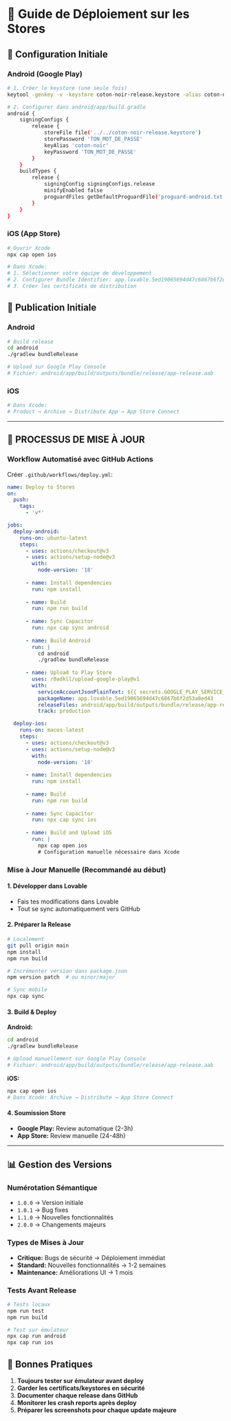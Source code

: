 # 📱 Guide de Déploiement sur les Stores

## 🔧 **Configuration Initiale**

### Android (Google Play)
```bash
# 1. Créer le keystore (une seule fois)
keytool -genkey -v -keystore coton-noir-release.keystore -alias coton-noir -keyalg RSA -keysize 2048 -validity 10000

# 2. Configurer dans android/app/build.gradle
android {
    signingConfigs {
        release {
            storeFile file('../../coton-noir-release.keystore')
            storePassword 'TON_MOT_DE_PASSE'
            keyAlias 'coton-noir'
            keyPassword 'TON_MOT_DE_PASSE'
        }
    }
    buildTypes {
        release {
            signingConfig signingConfigs.release
            minifyEnabled false
            proguardFiles getDefaultProguardFile('proguard-android.txt'), 'proguard-rules.pro'
        }
    }
}
```

### iOS (App Store)
```bash
# Ouvrir Xcode
npx cap open ios

# Dans Xcode:
# 1. Sélectionner votre équipe de développement
# 2. Configurer Bundle Identifier: app.lovable.5ed19065694d47c6867b6f2d53a8ed43
# 3. Créer les certificats de distribution
```

## 🚀 **Publication Initiale**

### Android
```bash
# Build release
cd android
./gradlew bundleRelease

# Upload sur Google Play Console
# Fichier: android/app/build/outputs/bundle/release/app-release.aab
```

### iOS  
```bash
# Dans Xcode:
# Product → Archive → Distribute App → App Store Connect
```

---

## 🔄 **PROCESSUS DE MISE À JOUR**

### **Workflow Automatisé avec GitHub Actions**

Créer `.github/workflows/deploy.yml`:

```yaml
name: Deploy to Stores
on:
  push:
    tags:
      - 'v*'

jobs:
  deploy-android:
    runs-on: ubuntu-latest
    steps:
      - uses: actions/checkout@v3
      - uses: actions/setup-node@v3
        with:
          node-version: '18'
      
      - name: Install dependencies
        run: npm install
      
      - name: Build
        run: npm run build
      
      - name: Sync Capacitor
        run: npx cap sync android
      
      - name: Build Android
        run: |
          cd android
          ./gradlew bundleRelease
      
      - name: Upload to Play Store
        uses: r0adkll/upload-google-play@v1
        with:
          serviceAccountJsonPlainText: ${{ secrets.GOOGLE_PLAY_SERVICE_ACCOUNT }}
          packageName: app.lovable.5ed19065694d47c6867b6f2d53a8ed43
          releaseFiles: android/app/build/outputs/bundle/release/app-release.aab
          track: production

  deploy-ios:
    runs-on: macos-latest  
    steps:
      - uses: actions/checkout@v3
      - uses: actions/setup-node@v3
        with:
          node-version: '18'
      
      - name: Install dependencies
        run: npm install
      
      - name: Build
        run: npm run build
      
      - name: Sync Capacitor
        run: npx cap sync ios
      
      - name: Build and Upload iOS
        run: |
          npx cap open ios
          # Configuration manuelle nécessaire dans Xcode
```

### **Mise à Jour Manuelle (Recommandé au début)**

#### **1. Développer dans Lovable**
- Fais tes modifications dans Lovable
- Tout se sync automatiquement vers GitHub

#### **2. Préparer la Release**
```bash
# Localement
git pull origin main
npm install
npm run build

# Incrémenter version dans package.json
npm version patch  # ou minor/major

# Sync mobile
npx cap sync
```

#### **3. Build & Deploy**

**Android:**
```bash
cd android
./gradlew bundleRelease

# Upload manuellement sur Google Play Console
# Fichier: android/app/build/outputs/bundle/release/app-release.aab
```

**iOS:**
```bash
npx cap open ios
# Dans Xcode: Archive → Distribute → App Store Connect
```

#### **4. Soumission Store**
- **Google Play:** Review automatique (2-3h)
- **App Store:** Review manuelle (24-48h)

---

## 📊 **Gestion des Versions**

### **Numérotation Sémantique**
- `1.0.0` → Version initiale
- `1.0.1` → Bug fixes
- `1.1.0` → Nouvelles fonctionnalités
- `2.0.0` → Changements majeurs

### **Types de Mises à Jour**
- **Critique:** Bugs de sécurité → Déploiement immédiat
- **Standard:** Nouvelles fonctionnalités → 1-2 semaines
- **Maintenance:** Améliorations UI → 1 mois

### **Tests Avant Release**
```bash
# Tests locaux
npm run test
npm run build

# Test sur émulateur
npx cap run android
npx cap run ios
```

## 🎯 **Bonnes Pratiques**

1. **Toujours tester sur émulateur avant deploy**
2. **Garder les certificats/keystores en sécurité**
3. **Documenter chaque release dans GitHub**
4. **Monitorer les crash reports après deploy**
5. **Préparer les screenshots pour chaque update majeure**